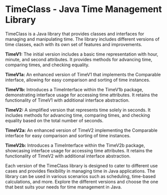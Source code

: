 # TimeClass - Java Time Management Library

TimeClass is a Java library that provides classes and interfaces for managing and manipulating time. The library includes different versions of time classes, each with its own set of features and improvements.

**TimeV1:** The initial version includes a basic time representation with hour, minute, and second attributes. It provides methods for advancing time, comparing times, and checking equality.

**TimeV1a:** An enhanced version of TimeV1 that implements the Comparable interface, allowing for easy comparison and sorting of time instances.

**TimeV1b:** Introduces a TimeInterface within the TimeV1b package, demonstrating interface usage for accessing time attributes. It retains the functionality of TimeV1 with additional interface abstraction.

**TimeV2:** A simplified version that represents time solely in seconds. It includes methods for advancing time, comparing times, and checking equality based on the total number of seconds.

**TimeV2a:** An enhanced version of TimeV2 implementing the Comparable interface for easy comparison and sorting of time instances.

**TimeV2b:** Introduces a TimeInterface within the TimeV2b package, showcasing interface usage for accessing time attributes. It retains the functionality of TimeV2 with additional interface abstraction.

Each version of the TimeClass library is designed to cater to different use cases and provides flexibility in managing time in Java applications. The library can be used in various scenarios such as scheduling, time-based calculations, and more. Explore the different versions and choose the one that best suits your needs for time management in Java.
